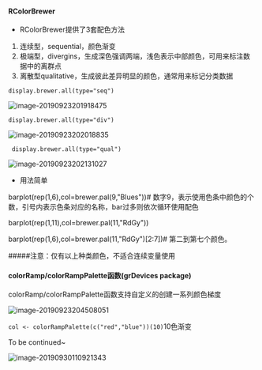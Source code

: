 #### RColorBrewer

* RColorBrewer提供了3套配色方法

1. 连续型，sequential，颜色渐变
2. 极端型，divergins，生成深色强调两端，浅色表示中部颜色，可用来标注数据中的离群点
3. 离散型qualitative，生成彼此差异明显的颜色，通常用来标记分类数据

`display.brewer.all(type="seq")`

![image-20190923201918475](https://tva1.sinaimg.cn/large/006y8mN6gy1g79pujnexhj310u0fi0ue.jpg)

`display.brewer.all(type="div")`

![image-20190923202018835](https://tva1.sinaimg.cn/large/006y8mN6gy1g79pvk1zl1j310s0g6t9q.jpg)

` display.brewer.all(type="qual")`

![image-20190923202131027](https://tva1.sinaimg.cn/large/006y8mN6gy1g79pwt1dthj31140fswfg.jpg)

* 用法简单

barplot(rep(1,6),col=brewer.pal(9,"Blues"))# 数字9，表示使用色条中颜色的个数，引号内表示色条对应的名称，bar过多则依次循环使用配色

barplot(rep(1,11),col=brewer.pal(11,"RdGy"))

barplot(rep(1,6),col=brewer.pal(11,"RdGy")[2:7])# 第二到第七个颜色。

#####注意：仅有以上种类颜色，不适合连续变量使用

#### colorRamp/colorRampPalette函数(grDevices package)

colorRamp/colorRampPalette函数支持自定义的创建一系列颜色梯度

![image-20190923204508051](https://tva1.sinaimg.cn/large/006y8mN6gy1g79qldpp7ej313q0nctda.jpg)

`col <- colorRampPalette(c("red","blue"))(10)`10色渐变

To be continued~

![image-20190930110921343](https://tva1.sinaimg.cn/large/006y8mN6gy1g7hdafv7fpj31200ekq5e.jpg)













